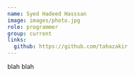 ```yaml
---
name: Syed Hadeed Hasssan
image: images/photo.jpg
role: programmer
group: current
links:
  github: https://github.com/tahazakir
---
```


blah blah
